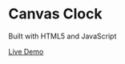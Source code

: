 # Canvas Clock
Built with HTML5 and JavaScript

[Live Demo](https://zitongliu.github.io/canvas-clock/)
